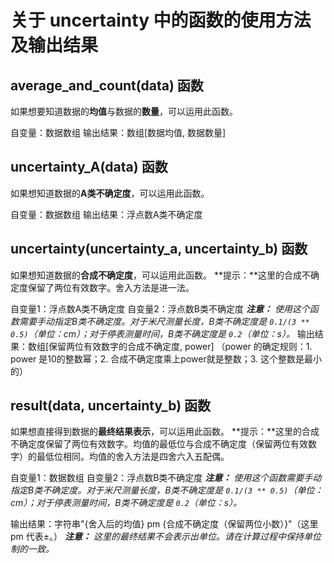 # 关于 uncertainty 中的函数的使用方法及输出结果

## average_and_count(data) 函数

如果想要知道数据的**均值**与数据的**数量**，可以运用此函数。

自变量：数据数组
输出结果：数组[数据均值, 数据数量]

## uncertainty_A(data) 函数

如果想知道数据的**A类不确定度**，可以运用此函数。

自变量：数据数组
输出结果：浮点数A类不确定度

## uncertainty(uncertainty_a, uncertainty_b) 函数

如果想知道数据的**合成不确定度**，可以运用此函数。
**提示：**这里的合成不确定度保留了两位有效数字。舍入方法是进一法。

自变量1：浮点数A类不确定度
自变量2：浮点数B类不确定度
***注意：*** *使用这个函数需要手动指定B类不确定度。对于米尺测量长度，B类不确定度是 `0.1/(3 ** 0.5)`（单位：cm）；对于停表测量时间，B类不确定度是 `0.2`（单位：s）。*
输出结果：数组[保留两位有效数字的合成不确定度, power]
（power 的确定规则：1. power 是10的整数幂；2. 合成不确定度乘上power就是整数；3. 这个整数是最小的）

## result(data, uncertainty_b) 函数

如果想直接得到数据的**最终结果表示**，可以运用此函数。
**提示：**这里的合成不确定度保留了两位有效数字。均值的最低位与合成不确定度（保留两位有效数字）的最低位相同。均值的舍入方法是四舍六入五配偶。

自变量1：数据数组
自变量2：浮点数B类不确定度
***注意：*** *使用这个函数需要手动指定B类不确定度。对于米尺测量长度，B类不确定度是 `0.1/(3 ** 0.5)`（单位：cm）；对于停表测量时间，B类不确定度是 `0.2`（单位：s）。*

输出结果：字符串"{舍入后的均值} pm {合成不确定度（保留两位小数）}"（这里 pm 代表±。）
***注意：*** *这里的最终结果不会表示出单位。请在计算过程中保持单位制的一致。*
